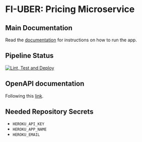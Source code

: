 # FI-UBER: Pricing Microservice

## Main Documentation

Read the [documentation](https://fiuber-docs.readthedocs.io/en/latest/) for instructions on how to run the app.

## Pipeline Status

[![Lint, Test and Deploy](https://github.com/grupo4taller2/service-pricing/actions/workflows/lint-test-deploy.yml/badge.svg?branch=main)](https://github.com/grupo4taller2/service-pricing/actions/workflows/lint-test-deploy.yml)

## OpenAPI documentation

Following this [link](https://g4-fiuber-service-pricing.herokuapp.com/docs).

## Needed Repository Secrets

- `HEROKU_API_KEY`
- `HEROKU_APP_NAME`
- `HEROKU_EMAIL`